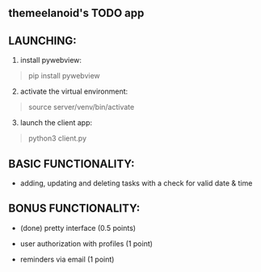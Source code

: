 themeelanoid's TODO app
-----------------------

LAUNCHING:
----------

1. install pywebview:
> pip install pywebview

2. activate the virtual environment:
> source server/venv/bin/activate

3. launch the client app:
> python3 client.py

BASIC FUNCTIONALITY:
--------------------

- adding, updating and deleting tasks with a check for valid date & time

BONUS FUNCTIONALITY:
--------------------

- (done) pretty interface (0.5 points)

- user authorization with profiles (1 point)

- reminders via email (1 point)